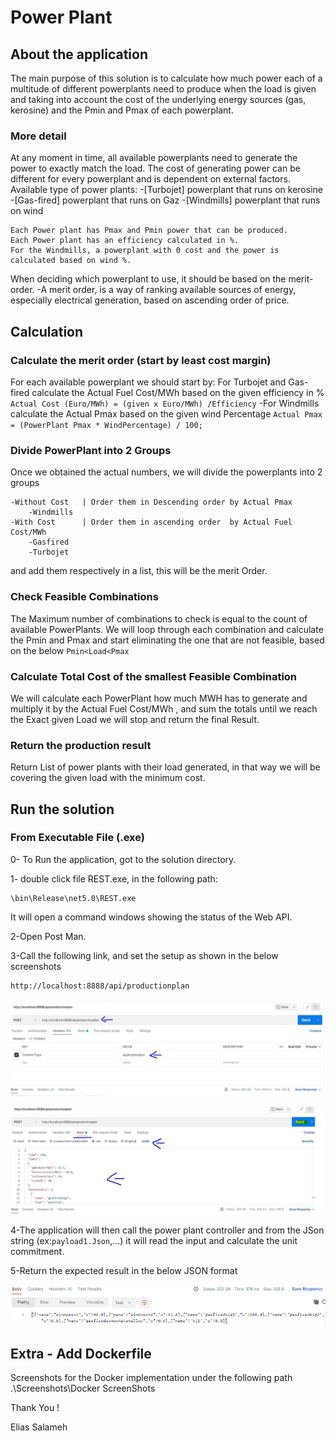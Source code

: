 # Power Plant

## About the application
The main purpose of this solution is to calculate how much power each of a multitude of different powerplants need 
to produce when the load is given and taking into account the cost of the underlying energy sources (gas,  kerosine)
and the Pmin and Pmax of each powerplant.

### More detail
At any moment in time, all available powerplants need to generate the power to exactly match the load.
The cost of generating power can be different for every powerplant and is dependent on external factors.
Available type of power plants:
	-[Turbojet]  powerplant that runs on kerosine
	-[Gas-fired] powerplant that runs on Gaz
	-[Windmills] powerplant that runs on wind

	Each Power plant has Pmax and Pmin power that can be produced.
	Each Power plant has an efficiency calculated in %.
	For the Windmills, a powerplant with 0 cost and the power is calculated based on wind %.

When deciding which powerplant to use, it should be based on the merit-order.
	-A merit order, is a way of ranking available sources of energy, especially electrical generation, based on ascending order of price.

## Calculation

### Calculate the merit order (start by least cost margin)
For each available powerplant we should start by:
	For Turbojet and Gas-fired calculate the Actual Fuel Cost/MWh based on the given efficiency in %
		```
			Actual Cost (Euro/MWh) = (given x Euro/MWh) /Efficiency
	    ```
	-For Windmills calculate the Actual Pmax based on the given wind Percentage
	   	```
	    Actual Pmax = (PowerPlant Pmax * WindPercentage) / 100;
	    ```
### Divide PowerPlant into 2 Groups
Once we obtained the actual numbers, we will divide the powerplants into 2 groups

	-Without Cost   | Order them in Descending order by Actual Pmax
		-Windmills
	-With Cost      | Order them in ascending order  by Actual Fuel Cost/MWh
		-Gasfired
		-Turbojet
		
and add them respectively in a list, this will be the merit Order.

### Check Feasible Combinations
The Maximum number of combinations to check is equal to the count of available PowerPlants.
We will loop through each combination and calculate the Pmin and Pmax and start eliminating 
the one that are not feasible, based on the below 
    ```
    	  Pmin<Load<Pmax
    ```	
### Calculate Total Cost of the smallest Feasible Combination
We will calculate each PowerPlant how much MWH has to generate and multiply it by the Actual Fuel Cost/MWh , and sum the totals until we reach 
the Exact given Load we will stop and return the final Result.


### Return the production result
Return List of power plants with their load generated, in that way we will be covering the given load with the minimum cost.


## Run the solution

### From Executable File (.exe)
0- To Run the application, got to the solution directory.

1- double click file REST.exe, in the following path:
```
\bin\Release\net5.0\REST.exe
```

It will open a command windows showing the status of the Web API.

2-Open Post Man.

3-Call the following link, and set the setup as shown in the below screenshots
```
http://localhost:8888/api/productionplan
```

![alt text](https://github.com/EliascSalameh/PowerPlantChallenge/blob/56a415673ed1fe75f06b392bc794b26a651d4314/REST.Hosting/Screenshots/Application%20Execution%20ScreenShots/1-PostMan%20Headers%20Tab.JPG)

![alt text](https://github.com/EliascSalameh/PowerPlantChallenge/blob/56a415673ed1fe75f06b392bc794b26a651d4314/REST.Hosting/Screenshots/Application%20Execution%20ScreenShots/2-Post%20Man%20Body%20Tab.JPG)

4-The application will then call the power plant controller and from the JSon string  (ex:`payload1.Json`,...) it will read the input and calculate the unit commitment.

5-Return the expected result in the below JSON format

![alt text](https://github.com/EliascSalameh/PowerPlantChallenge/blob/56a415673ed1fe75f06b392bc794b26a651d4314/REST.Hosting/Screenshots/Application%20Execution%20ScreenShots/3-Post%20Man%20Result.PNG)

## Extra - Add Dockerfile
Screenshots for the Docker implementation under the following path .\Screenshots\Docker ScreenShots

Thank You !

Elias Salameh


